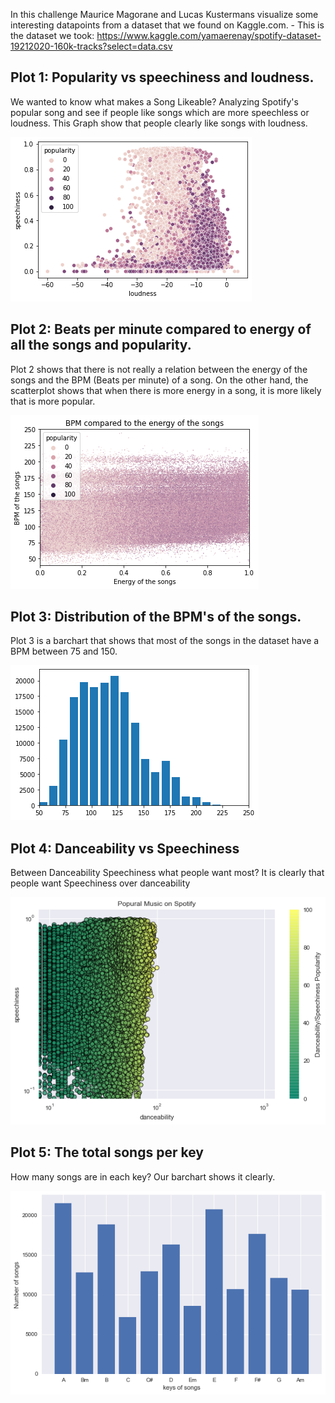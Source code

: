 In this challenge Maurice Magorane and Lucas Kustermans visualize some interesting datapoints from a dataset that we found on Kaggle.com.
	- This is the dataset we took: https://www.kaggle.com/yamaerenay/spotify-dataset-19212020-160k-tracks?select=data.csv
    
## Plot 1: Popularity vs speechiness and loudness.
We wanted to know what makes a Song Likeable? Analyzing Spotify's  popular song and see if people like songs which are more speechless or loudness. 
This Graph show that people clearly like songs with loudness.

![plot1](./Graphs/plot1.png)

## Plot 2: Beats per minute compared to energy of all the songs and popularity.
Plot 2 shows that there is not really a relation between the energy of the songs and the BPM (Beats per minute) of a song. 
On the other hand, the scatterplot shows that when there is more energy in a song, it is more likely that is more popular. 

![plot2](./Graphs/plot2.png)

## Plot 3: Distribution of the BPM's of the songs.
Plot 3 is a barchart that shows that most of the songs in the dataset have a BPM between 75 and 150.

![plot3](./Graphs/plot3.png)

## Plot 4: Danceability vs Speechiness
Between Danceability Speechiness what people want most? 
It is clearly that people want Speechiness over danceability 

![plot4](./Graphs/plot4.png)

## Plot 5: The total songs per key
How many songs are in each key?
Our barchart shows it clearly. 

![plot5](./Graphs/plot5.png)


